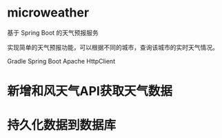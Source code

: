# microweather
基于 Spring Boot 的天气预报服务

实现简单的天气预报功能，可以根据不同的城市，查询该城市的实时天气情况。

Gradle 
Spring Boot 
Apache HttpClient 
 
# 新增和风天气API获取天气数据

# 持久化数据到数据库
